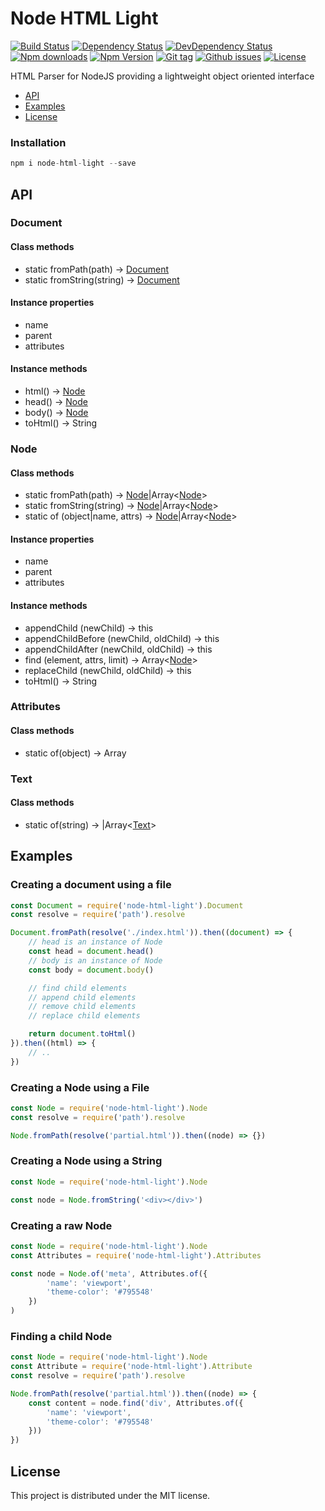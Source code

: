 # Node HTML Light

[![Build Status](https://travis-ci.org/stfsy/node-html-light.svg)](https://travis-ci.org/stfsy/node-html-light)
[![Dependency Status](https://img.shields.io/david/stfsy/node-html-light.svg)](https://github.com/stfsy/node-html-light/blob/master/package.json)
[![DevDependency Status](https://img.shields.io/david/dev/stfsy/node-html-light.svg)](https://github.com/stfsy/node-html-light/blob/master/package.json)
[![Npm downloads](https://img.shields.io/npm/dm/node-html-light.svg)](https://www.npmjs.com/package/node-html-light)
[![Npm Version](https://img.shields.io/npm/v/node-html-light.svg)](https://www.npmjs.com/package/node-html-light)
[![Git tag](https://img.shields.io/github/tag/stfsy/node-html-light.svg)](https://github.com/stfsy/node-html-light/releases)
[![Github issues](https://img.shields.io/github/issues/stfsy/node-html-light.svg)](https://github.com/stfsy/node-html-light/issues)
[![License](https://img.shields.io/npm/l/node-html-light.svg)](https://github.com/stfsy/node-html-light/blob/master/LICENSE)

HTML Parser for NodeJS providing a lightweight object oriented interface

- [API](#api)
- [Examples](#examples)
- [License](#license)

### Installation

```js
npm i node-html-light --save
```

## API

### Document
#### Class methods
- static fromPath(path) -> [Document](#document)
- static fromString(string) -> [Document](#document)

#### Instance properties
- name
- parent
- attributes

#### Instance methods
- html() -> [Node](#node)
- head() -> [Node](#node)
- body() -> [Node](#node)
- toHtml() -> String

### Node
#### Class methods
- static fromPath(path) -> [Node](#node)|Array<[Node](#node)>
- static fromString(string) -> [Node](#node)|Array<[Node](#node)>
- static of (object|name, attrs) -> [Node](#node)|Array<[Node](#node)>

#### Instance properties
- name
- parent
- attributes

#### Instance methods
- appendChild (newChild) -> this
- appendChildBefore (newChild, oldChild) -> this
- appendChildAfter (newChild, oldChild) -> this
- find (element, attrs, limit) -> Array<[Node](#node)>
- replaceChild (newChild, oldChild) -> this
- toHtml() -> String

### Attributes
#### Class methods
- static of(object) -> Array<Attribute>

### Text
#### Class methods
- static of(string) -> |Array<[Text](#text)>

## Examples
### Creating a document using a file

```js
const Document = require('node-html-light').Document
const resolve = require('path').resolve

Document.fromPath(resolve('./index.html')).then((document) => {
    // head is an instance of Node
    const head = document.head()
    // body is an instance of Node
    const body = document.body()

    // find child elements
    // append child elements
    // remove child elements
    // replace child elements

    return document.toHtml()
}).then((html) => {
    // ..
})
```

### Creating a Node using a File
```js
const Node = require('node-html-light').Node
const resolve = require('path').resolve

Node.fromPath(resolve('partial.html')).then((node) => {})
```
### Creating a Node using a String
```js
const Node = require('node-html-light').Node

const node = Node.fromString('<div></div>')
```
### Creating a raw Node
```js
const Node = require('node-html-light').Node
const Attributes = require('node-html-light').Attributes

const node = Node.of('meta', Attributes.of({
        'name': 'viewport',
        'theme-color': '#795548'
    })
)
```
### Finding a child Node
```js
const Node = require('node-html-light').Node
const Attribute = require('node-html-light').Attribute
const resolve = require('path').resolve

Node.fromPath(resolve('partial.html')).then((node) => {
    const content = node.find('div', Attributes.of({
        'name': 'viewport',
        'theme-color': '#795548'
    }))
})
```

## License

This project is distributed under the MIT license.
